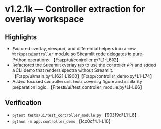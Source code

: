 # v1.2.1k — Controller extraction for overlay workspace

## Highlights
- Factored overlay, viewport, and differential helpers into a new `WorkspaceController` module so Streamlit code delegates to pure-Python operations. 【F:app/ui/controller.py†L1-L602】
- Refactored the Streamlit overlay tab to use the controller API and added a CLI demo that renders spectra without Streamlit. 【F:app/ui/main.py†L1621-L1900】【F:app/controller_demo.py†L1-L74】
- Added focused controller unit tests covering figure and similarity preparation logic. 【F:tests/ui/test_controller_module.py†L1-L66】

## Verification
- `pytest tests/ui/test_controller_module.py` 【90219d†L1-L6】
- `python -m app.controller_demo` 【1cc0cf†L1-L10】
